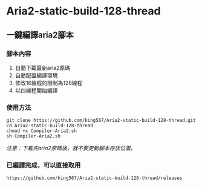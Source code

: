 # Aria2-static-build-128-thread

## 一鍵編譯aria2腳本

### 腳本內容

1. 自動下載最新aria2原碼
2. 自動配置編譯環境
3. 修改16線程的限制為128線程
4. 以四線程開始編譯

### 使用方法

	git clone https://github.com/king567/Aria2-static-build-128-thread.git
	cd Aria2-static-build-128-thread
	chmod +x Compiler-Aria2.sh
	sh Compiler-Aria2.sh

*注意：下載完aria2原碼後，就不要更動腳本存放位置。*

### 已編譯完成，可以直接取用

	https://github.com/king567/Aria2-static-build-128-thread/releases
